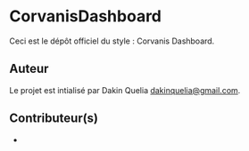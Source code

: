 # CorvanisDashboard
Ceci est le dépôt officiel du style : Corvanis Dashboard.

## Auteur
Le projet est intialisé par Dakin Quelia <dakinquelia@gmail.com>.

## Contributeur(s)
- 

